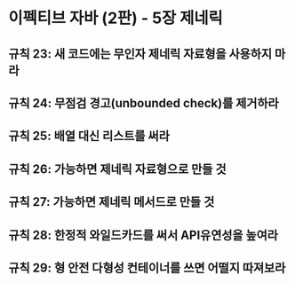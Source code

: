 # 이펙티브 자바 (2판) - 5장 제네릭

## 규칙 23: 새 코드에는 무인자 제네릭 자료형을 사용하지 마라


## 규칙 24: 무점검 경고(unbounded check)를 제거하라


## 규칙 25: 배열 대신 리스트를 써라


## 규칙 26: 가능하면 제네릭 자료형으로 만들 것


## 규칙 27: 가능하면 제네릭 메서드로 만들 것


## 규칙 28: 한정적 와일드카드를 써서 API유연성을 높여라


## 규칙 29: 형 안전 다형성 컨테이너를 쓰면 어떨지 따져보라

